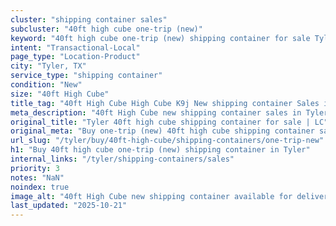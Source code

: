 ```yaml
---
cluster: "shipping container sales"
subcluster: "40ft high cube one-trip (new)"
keyword: "40ft high cube one-trip (new) shipping container for sale Tyler, TX"
intent: "Transactional-Local"
page_type: "Location-Product"
city: "Tyler, TX"
service_type: "shipping container"
condition: "New"
size: "40ft High Cube"
title_tag: "40ft High Cube High Cube K9j New shipping container Sales in Tyler | LC Container"
meta_description: "40ft High Cube new shipping container sales in Tyler. High cube containers with extra height. Fast delivery, competitive pricing. Serving shipping containers area. Quote ID: 7Y1. Call (214) 524-4168 for your free quote today."
original_title: "Tyler 40ft high cube shipping container for sale | LC"
original_meta: "Buy one-trip (new) 40ft high cube shipping container sale with local delivery in Tyler, TX. LC Container — local Since 2003. Request a fast quote today."
url_slug: "/tyler/buy/40ft-high-cube/shipping-containers/one-trip-new"
h1: "Buy 40ft high cube one-trip (new) shipping container in Tyler"
internal_links: "/tyler/shipping-containers/sales"
priority: 3
notes: "NaN"
noindex: true
image_alt: "40ft High Cube new shipping container available for delivery in Tyler"
last_updated: "2025-10-21"
---
```


<!-- TODO: Add unique city/inventory copy, images, and internal links here. -->
